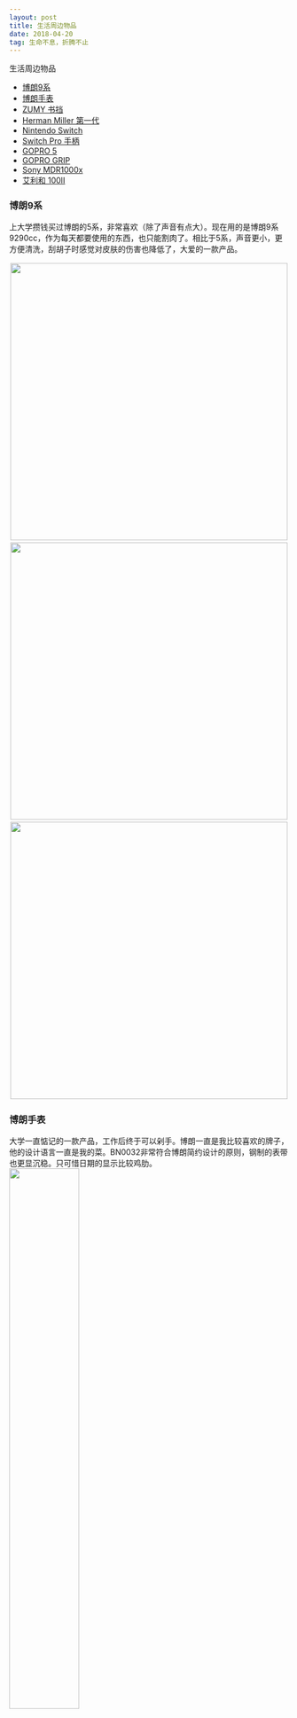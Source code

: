 ```yaml
---
layout: post
title: 生活周边物品
date: 2018-04-20
tag: 生命不息，折腾不止
---
```


生活周边物品
 * [博朗9系](#Braun9)
 * [博朗手表](#BraunWatch)
 * [ZUMY 书挡](#zumy)
 * [Herman Miller 第一代](#HermanMiller)
 * [Nintendo Switch](#NintendoSwitch)
 * [Switch Pro 手柄](#SwitchPro)
 * [GOPRO 5](#gopro5)
 * [GOPRO GRIP](#goprogrip)
 * [Sony MDR1000x](#MDR1000x)
 * [艾利和 100II](#100ii)

### 博朗9系
<a id="Braun9"></a>
上大学攒钱买过博朗的5系，非常喜欢（除了声音有点大）。现在用的是博朗9系9290cc，作为每天都要使用的东西，也只能割肉了。相比于5系，声音更小，更方便清洗，刮胡子时感觉对皮肤的伤害也降低了，大爱的一款产品。

<div style="float:left;border:solid 1px 000;margin:2px;"><img src="/images/posts/life_goods/9290cc01.JPG" height="500px"></div>
<div style="float:left;border:solid 1px 000;margin:2px;"><img src="/images/posts/life_goods/9290cc02.JPG" height="500px"></div>
<div style="float:left;border:solid 1px 000;margin:2px;"><img src="/images/posts/life_goods/9290cc03.JPG" height="500px"></div>
<div style="clear:both;"></div>

### 博朗手表
<a id="BraunWatch"></a>
大学一直惦记的一款产品，工作后终于可以剁手。博朗一直是我比较喜欢的牌子，他的设计语言一直是我的菜。BN0032非常符合博朗简约设计的原则，钢制的表带也更显沉稳。只可惜日期的显示比较鸡肋。
<img src="/images/posts/life_goods/babunwatch01.JPG" height="50%" width="50%">

### ZUMY 书挡
<a id="zumy"></a>
纯手工制作的书挡，相当厚实，无论是质感，重量还是设计都对得起它的价位。

<div style="float:left;border:solid 1px 000;margin:2px;"><img src="/images/posts/life_goods/zumy01.JPG" height="500px"></div>
<div style="float:left;border:solid 1px 000;margin:2px;"><img src="/images/posts/life_goods/zumy02.JPG" height="500px"></div>
<div style="float:left;border:solid 1px 000;margin:2px;"><img src="/images/posts/life_goods/zumy03.JPG" height="500px"></div>
<div style="clear:both;"></div>

### Herman Miller 第一代
<a id="HermanMiller"></a>
大学就开始关注的办公椅了，作为日常工作相处最久的用品之一，也是打算一次性选到位。当时无意中发现了 NBA 球员做的椅子一下子就种草了，最后没想到是个这么大的牌子。这次我买的是二手的Y背靠一代的产品，价位是我勉强能接受的地步。虽然是二手但是成色基本上95新，非常满意。以后有钱了换二代。

<div style="float:left;border:solid 1px 000;margin:2px;"><img src="/images/posts/life_goods/hermanmiller01.JPG" height="500px"></div>
<div style="float:left;border:solid 1px 000;margin:2px;"><img src="/images/posts/life_goods/hermanmiller02.JPG" height="500px"></div>
<div style="clear:both;"></div>

### Nintendo Switch
<a id="NintendoSwitch"></a>
作为任天堂的鼎力之作，掌机和家用主机的两种玩法在刚一上市就备受瞩目，我自然也是没忍住在18年入了坑。这款产品对我来说最大的吐槽点就是不是全贴合屏幕，虽然并不影响使用体验，但是拥有一点小洁癖的我还是很不爽（虽然买之前已经知道了，但是还是没忍住剁手）。游戏的体验上老任也从来没让人失望，马车8、塞尔达荒野之息、奥德赛都有很好的体验感觉。

<div style="float:left;border:solid 1px 000;margin:2px;"><img src="/images/posts/life_goods/switch01.JPG" height="500px"></div>
<div style="float:left;border:solid 1px 000;margin:2px;"><img src="/images/posts/life_goods/switch02.JPG" height="500px"></div>
<div style="clear:both;"></div>

<div style="float:left;border:solid 1px 000;margin:2px;"><img src="/images/posts/life_goods/switch03.JPG" height="500px"></div>
<div style="float:left;border:solid 1px 000;margin:2px;"><img src="/images/posts/life_goods/switch04.JPG" height="500px"></div>
<div style="clear:both;"></div>

### Switch Pro 手柄
<a id="SwitchPro"></a>
当时为了提升 Switch 作为家庭主机的体验，买了官方的手柄。主机手柄确实比掌机上的手柄使用感觉上提升了不只一个感觉，简单的总结就是：更大，反馈感更强，更厚实。

### GOPRO 5
<a id="gopro5"></a>
当时租了新房子，想把老房子记录下就买了个 GoPro，不过我并不是个太爱拍摄的人，所以用的频率并不高。总体体验来说，直连电视的体验非常不好，其他方面还不错。对于视频拍摄我不太专业，就是简单玩玩。GoPro 对于我来说是款性价比不高的产品，但是对于经常出门拍摄的人来说，我认为非常便利。

### GOPRO GRIP
<a id="goprogrip"></a>
GoPro 专用的稳定器。我是个只要做事就尽量专业的人，结果就剁手了一套。

### Sony MDR1000x
<a id="MDR1000X"></a>
17年港版刚上市就找人代购买的，那时候国内还没货。作为索尼刚刚发力的降噪包耳式头戴耳机旗舰系列，给人的感觉无论是质感还是音质都令人满意。对于同样定位的 BOSE QC35，出了舒适度和降噪略逊一筹外，其他方便我觉得都比 QC35 强。1000x 手势也是这款耳机的亮点之一，虽然使用起来有一点点中二。

### 艾利和 100II
<a id="100ii"></a>
当时想入一款播放器设备（毕竟玩什么都要专业嘛，哈哈），但是我也比较注重设计，最终找到了艾利和这个韩国牌子。艾利和100II 的完全是我的才，系统的 UI 也很不错，简洁易懂。金属材质的质感，配上送的皮套太酷了。 


